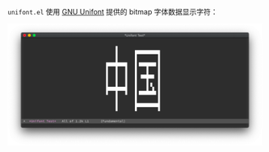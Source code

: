 `unifont.el` 使用 [GNU Unifont](http://unifoundry.com/unifont/index.html) 提供的 bitmap 字体数据显示字符：

![Screenshot of M-x unifont-test](screenshot.png)
